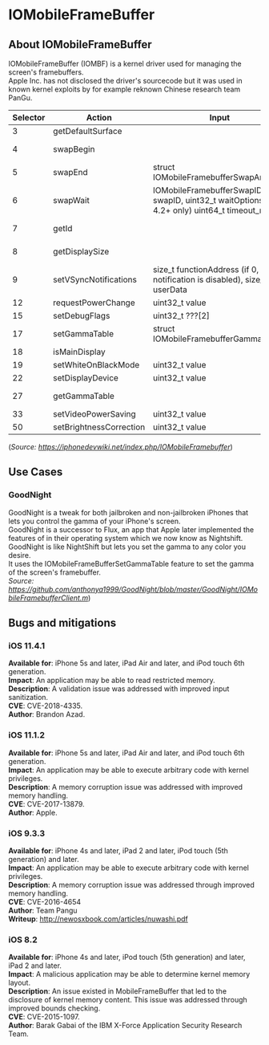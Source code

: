 # IOMobileFrameBuffer

## About IOMobileFrameBuffer
IOMobileFrameBuffer (IOMBF) is a kernel driver used for managing the screen's framebuffers.  
Apple Inc. has not disclosed the driver's sourcecode but it was used in known kernel exploits by for example reknown Chinese research team PanGu.

| Selector 	| Action                  	| Input                                                                                            	| Output                                	|
|----------	|-------------------------	|--------------------------------------------------------------------------------------------------	|---------------------------------------	|
| 3        	| getDefaultSurface       	|                                                                                                  	| IOSurfaceID  surfaceID                	|
| 4        	| swapBegin               	|                                                                                                  	| IOMobileFramebufferSwapID swapID      	|
| 5        	| swapEnd                 	| struct IOMobileFramebufferSwapArg                                                                	|                                       	|
| 6        	| swapWait                	| IOMobileFramebufferSwapID  swapID, uint32_t waitOptions, (iOS 4.2+ only) uint64_t timeout_millis 	|                                       	|
| 7        	| getId                   	|                                                                                                  	| IOSwapNotificationID framebufferID    	|
| 8        	| getDisplaySize          	|                                                                                                  	| struct IOMobileFramebufferDisplaySize 	|
| 9        	| setVSyncNotifications   	| size_t functionAddress (if 0, notification is disabled), size_t userData                         	|                                       	|
| 12       	| requestPowerChange      	| uint32_t value                                                                                   	|                                       	|
| 15       	| setDebugFlags           	| uint32_t ???[2]                                                                                  	| uint32_t ???                          	|
| 17       	| setGammaTable           	| struct IOMobileFramebufferGammaTables                                                            	|                                       	|
| 18       	| isMainDisplay           	|                                                                                                  	| uint32_t result                       	|
| 19       	| setWhiteOnBlackMode     	| uint32_t value                                                                                   	|                                       	|
| 22       	| setDisplayDevice        	| uint32_t value                                                                                   	|                                       	|
| 27       	| getGammaTable           	|                                                                                                  	| struct IOMobileFramebufferGammaTables 	|
| 33       	| setVideoPowerSaving     	| uint32_t value                                                                                   	|                                       	|
| 50       	| setBrightnessCorrection 	| uint32_t value                                                                                   	|                                       	|

(*Source: https://iphonedevwiki.net/index.php/IOMobileFramebuffer*)


## Use Cases

### GoodNight
GoodNight is a tweak for both jailbroken and non-jailbroken iPhones that lets you control the gamma of your iPhone's screen.  
GoodNight is a successor to Flux, an app that Apple later implemented the features of in their operating system which we now know as Nightshift.  
GoodNight is like NightShift but lets you set the gamma to any color you desire.  
It uses the IOMobileFrameBufferSetGammaTable feature to set the gamma of the screen's framebuffer.  
*Source: https://github.com/anthonya1999/GoodNight/blob/master/GoodNight/IOMobileFramebufferClient.m*)

## Bugs and mitigations


### iOS 11.4.1
**Available for**: iPhone 5s and later, iPad Air and later, and iPod touch 6th generation.  
**Impact**: An application may be able to read restricted memory.  
**Description**: A validation issue was addressed with improved input sanitization.  
**CVE**: CVE-2018-4335.  
**Author**: Brandon Azad. 

### iOS 11.1.2
**Available for**: iPhone 5s and later, iPad Air and later, and iPod touch 6th generation.  
**Impact**: An application may be able to execute arbitrary code with kernel privileges.  
**Description**: A memory corruption issue was addressed with improved memory handling.  
**CVE**: CVE-2017-13879.  
**Author**: Apple.

### iOS 9.3.3
**Available for**: iPhone 4s and later, iPad 2 and later, iPod touch (5th generation) and later.  
**Impact**: An application may be able to execute arbitrary code with kernel privileges.  
**Description**: A memory corruption issue was addressed through improved memory handling.  
**CVE**: CVE-2016-4654  
**Author**: Team Pangu  
**Writeup**: http://newosxbook.com/articles/nuwashi.pdf  


### iOS 8.2
**Available for**: iPhone 4s and later, iPod touch (5th generation) and later, iPad 2 and later.   
**Impact**: A malicious application may be able to determine kernel memory layout.  
**Description**: An issue existed in MobileFrameBuffer that led to the disclosure of kernel memory content. This issue was addressed through improved bounds checking.  
**CVE**: CVE-2015-1097.  
**Author**: Barak Gabai of the IBM X-Force Application Security Research Team.  
